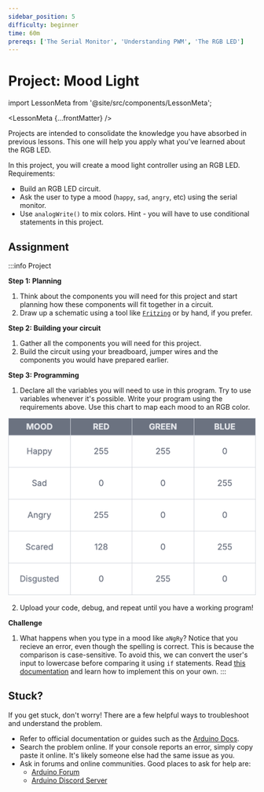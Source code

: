 ```yaml
---
sidebar_position: 5
difficulty: beginner
time: 60m
prereqs: ['The Serial Monitor', 'Understanding PWM', 'The RGB LED']
---
```


# Project: Mood Light

import LessonMeta from '@site/src/components/LessonMeta';

<LessonMeta {...frontMatter} />

Projects are intended to consolidate the knowledge you have absorbed in previous lessons. This one will help you apply what you've learned about the RGB LED.

In this project, you will create a mood light controller using an RGB LED. Requirements: 
- Build an RGB LED circuit.
- Ask the user to type a mood (`happy`, `sad`, `angry`, etc) using the serial monitor. 
- Use `analogWrite()` to mix colors. Hint - you will have to use conditional statements in this project. 

## Assignment 

:::info Project

**Step 1: Planning**

1. Think about the components you will need for this project and start planning how these components will fit together in a circuit. 
2. Draw up a schematic using a tool like [`Fritzing`](https://fritzing.org/) or by hand, if you prefer. 

**Step 2: Building your circuit**

1. Gather all the components you will need for this project. 
2. Build the circuit using your breadboard, jumper wires and the components you would have prepared earlier. 

**Step 3: Programming**

1. Declare all the variables you will need to use in this program. Try to use variables whenever it's possible. Write your program using the requirements above. Use this chart to map each mood to an RGB color.

![Color table](img/color-table.png)

2. Upload your code, debug, and repeat until you have a working program!

**Challenge**

1. What happens when you type in a mood like `aNgRy`? Notice that you recieve an error, even though the spelling is correct. This is because the comparison is case-sensitive. To avoid this, we can convert the user's input to lowercase before comparing it using `if` statements. Read [this documentation](https://docs.arduino.cc/language-reference/en/variables/data-types/stringObject/Functions/toLowerCase/) and learn how to implement this on your own.
:::

## Stuck?

If you get stuck, don't worry! There are a few helpful ways to troubleshoot and understand the problem. 

- Refer to official documentation or guides such as the [Arduino Docs](https://docs.arduino.cc/).
- Search the problem online. If your console reports an error, simply copy paste it online. It's likely someone else had the same issue as you. 
- Ask in forums and online communities. Good places to ask for help are:
    - [Arduino Forum](https://forum.arduino.cc/)
    - [Arduino Discord Server](https://support.arduino.cc/hc/en-us/articles/4405329164178-Join-the-official-Arduino-Discord-server)
